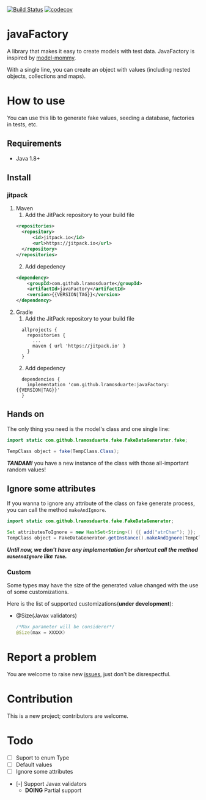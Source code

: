 [![Build Status](https://travis-ci.org/lramosduarte/javaFactory.svg?branch=master)](https://travis-ci.org/lramosduarte/javaFactory) [![codecov](https://codecov.io/gh/lramosduarte/javaFactory/branch/master/graph/badge.svg)](https://codecov.io/gh/lramosduarte/javaFactory)

# javaFactory
A library that makes it easy to create models with test data. JavaFactory is inspired by [model-mommy](https://model-mommy.readthedocs.io/en/latest/index.html).

With a single line, you can create an object with values (including nested objects, collections and maps).

# How to use

You can use this lib to generate fake values, seeding a database, factories in tests, etc.

## Requirements

- Java 1.8+

## Install
### jitpack

1. Maven
    1. Add the JitPack repository to your build file
    ```xml
    <repositories>
      <repository>
          <id>jitpack.io</id>
          <url>https://jitpack.io</url>
      </repository>
    </repositories>
    ```
    2. Add depedency
    ```xml
    <dependency>
        <groupId>com.github.lramosduarte</groupId>
        <artifactId>javaFactory</artifactId>
        <version>{{VERSION|TAG}}</version>
    </dependency>
    ```
2. Gradle
    1. Add the JitPack repository to your build file
    ```
      allprojects {
        repositories {
          ...
          maven { url 'https://jitpack.io' }
        }
      }
    ```
    2. Add depedency
    ```
      dependencies {
        implementation 'com.github.lramosduarte:javaFactory:{{VERSION|TAG}}'
      }
    ```

## Hands on

The only thing you need is the model's class and one single line:

```java
import static com.github.lramosduarte.fake.FakeDataGenerator.fake;

TempClass object = fake(TempClass.Class);
```
***TANDAM!*** you have a new instance of the class with those all-important random values!

## Ignore some attributes

If you wanna to ignore any attribute of the class on fake generate process, you can call the method `makeAndIgnore`.

```java
import static com.github.lramosduarte.fake.FakeDataGenerator;

Set attributesToIgnore = new HashSet<String>() {{ add("atrChar"); }};
TempClass object = FakeDataGenerator.getInstance().makeAndIgnore(TempClass.class, attributesToIgnore);
```

***Until now, we don't have any implementation for shortcut call the method `makeAndIgnore` like `fake`.***

### Custom
Some types may have the size of the generated value changed with the use of some customizations.

Here is the list of supported customizations(**under development**):
  - @Size(Javax validators)
    ```java
    /*Max parameter will be considerer*/
    @Size(max = XXXXX)
    ```

# Report a problem

You are welcome to raise new [issues](https://github.com/lramosduarte/javaFactory/issues), just
don't be disrespectful.

# Contribution

This is a new project; contributors are welcome.


# Todo
- [ ] Suport to enum Type
- [ ] Default values
- [ ] Ignore some attributes
- [-] Support Javax validators
    * **DOING** Partial support
